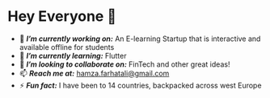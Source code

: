 # Hey Everyone 👋
 - 🔭 ***I’m currently working on:*** An E-learning Startup that is interactive and available offline for students  
 - 🌱 ***I’m currently learning:*** Flutter 
 - 👯 ***I’m looking to collaborate on:*** FinTech and other great ideas!
 - 📫 ***Reach me at:*** hamza.farhatali@gmail.com
 - ⚡ ***Fun fact:*** I have been to 14 countries, backpacked across west Europe 
 
